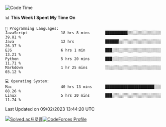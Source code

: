 
<!--START_SECTION:waka-->
![Code Time](http://img.shields.io/badge/Code%20Time-2%2C481%20hrs%2034%20mins-blue)

📊 **This Week I Spent My Time On** 

```text
💬 Programming Languages: 
JavaScript               18 hrs 8 mins       ██████████░░░░░░░░░░░░░░░   39.81 % 
Java                     12 hrs              ██████░░░░░░░░░░░░░░░░░░░   26.37 % 
EJS                      6 hrs 1 min         ███░░░░░░░░░░░░░░░░░░░░░░   13.21 % 
Python                   5 hrs 20 mins       ███░░░░░░░░░░░░░░░░░░░░░░   11.71 % 
Markdown                 1 hr 25 mins        ░░░░░░░░░░░░░░░░░░░░░░░░░   03.12 % 

💻 Operating System: 
Mac                      40 hrs 13 mins      ██████████████████████░░░   88.26 % 
Linux                    5 hrs 20 mins       ███░░░░░░░░░░░░░░░░░░░░░░   11.74 % 

```


 Last Updated on 09/02/2023 13:44:20 UTC
<!--END_SECTION:waka-->
[![Solved.ac프로필](http://mazassumnida.wtf/api/generate_badge?boj=hckim96)](https://solved.ac/hckim96)[![CodeForces Profile](https://cf.leed.at?id=hckim96)](https://codeforces.com/profile/hckim96)
